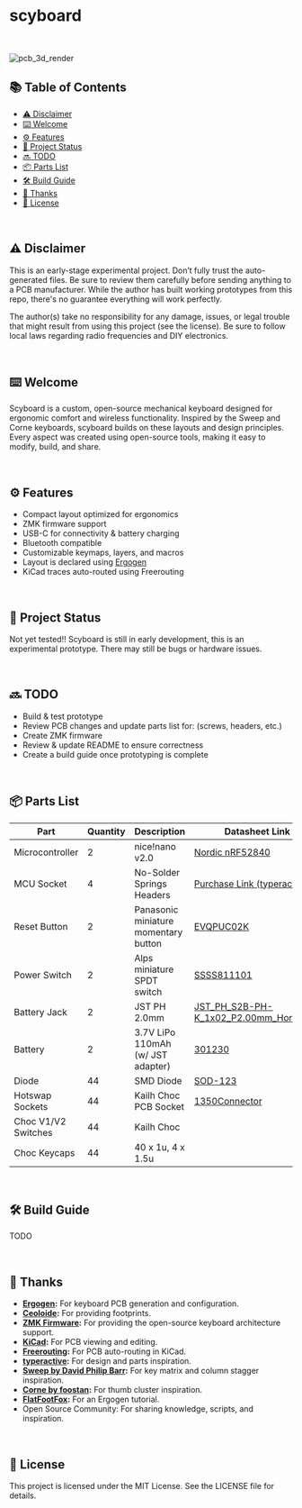 # scyboard

<br>

![pcb_3d_render](https://github.com/user-attachments/assets/bfab142d-bc1a-432d-a56b-56626b2dfd26)





## 📚 Table of Contents

- [⚠️ Disclaimer](#-disclaimer)
- [⌨️ Welcome](#-welcome)
- [⚙️ Features](#-features)
- [🔧 Project Status](#-project-status)
- [🔜 TODO](#-todo)
- [📦 Parts List](#-parts-list)
- [🛠️ Build Guide](#-build-guide)
- [🙏 Thanks](#-thanks)
- [📄 License](#-license)

<br>

## ⚠️ Disclaimer

This is an early-stage experimental project. Don’t fully trust the auto-generated files. Be sure to review them carefully before sending anything to a PCB manufacturer. While the author has built working prototypes from this repo, there's no guarantee everything will work perfectly.

The author(s) take no responsibility for any damage, issues, or legal trouble that might result from using this project (see the license). Be sure to follow local laws regarding radio frequencies and DIY electronics.

<br>

## ⌨️ Welcome

Scyboard is a custom, open-source mechanical keyboard designed for ergonomic comfort and wireless functionality. Inspired by the Sweep and Corne keyboards, scyboard builds on these layouts and design principles. Every aspect was created using open-source tools, making it easy to modify, build, and share.

<br>

## ⚙️ Features

- Compact layout optimized for ergonomics
- ZMK firmware support
- USB-C for connectivity & battery charging
- Bluetooth compatible
- Customizable keymaps, layers, and macros
- Layout is declared using [Ergogen](https://docs.ergogen.xyz/)
- KiCad traces auto-routed using Freerouting

<br>

## 🔧 Project Status

Not yet tested!! Scyboard is still in early development, this is an experimental prototype. There may still be bugs or hardware issues.

<br>

## 🔜 TODO

- Build & test prototype
- Review PCB changes and update parts list for: (screws, headers, etc.)
- Create ZMK firmware
- Review & update README to ensure correctness
- Create a build guide once prototyping is complete

<br>

## 📦 Parts List

| Part                    | Quantity | Description                          | Datasheet Link                                                                                                       |
|-------------------------|----------|--------------------------------------|----------------------------------------------------------------------------------------------------------------------|
| Microcontroller         |    2     | nice!nano v2.0                       | [Nordic nRF52840](https://nicekeyboards.com/nice-nano)                                                               |
| MCU Socket              |    4     | No-Solder Springs Headers            | [Purchase Link (typeractive)](https://typeractive.xyz/products/no-solder-spring-headers?variant=47196312502503)      |
| Reset Button            |    2     | Panasonic miniature momentary button | [EVQPUC02K](https://cdn.shopify.com/s/files/1/0618/5674/3655/files/PANASONIC-EVQPUC02K.pdf)                          |
| Power Switch            |    2     | Alps miniature SPDT switch           | [SSSS811101](https://cdn.shopify.com/s/files/1/0618/5674/3655/files/ALPS-SSSS811101.pdf)                             |
| Battery Jack            |    2     | JST PH 2.0mm                         | [JST_PH_S2B-PH-K_1x02_P2.00mm_Horizontal](http://www.jst-mfg.com/product/pdf/eng/ePH.pdf)                            |
| Battery                 |    2     | 3.7V LiPo 110mAh (w/ JST adapter)    | [301230](https://www.ufinebattery.com/images/upload/ufx0509-08-3-7v-75mah-lithium-ion-battery-product-datasheet.pdf) |
| Diode                   |    44    | SMD Diode                            | [SOD-123](https://www.onsemi.com/download/data-sheet/pdf/mmsd301t1-d.pdf)                                            |
| Hotswap Sockets         |    44    | Kailh Choc PCB Socket                | [1350Connector](https://www.kailhswitch.com/Content/upload/pdf/202115927/CPG135001S30-data-sheet.pdf?rnd=943)        |
| Choc V1/V2 Switches     |    44    | Kailh Choc                           |                                                                                                                      |
| Choc Keycaps            |    44    | 40 x 1u, 4 x 1.5u                    |                                                                                                                      |

<br>

## 🛠️ Build Guide

TODO

<br>

## 🙏 Thanks

- **[Ergogen](https://docs.ergogen.xyz/):** For keyboard PCB generation and configuration.
- **[Ceoloide](https://github.com/ceoloide/ergogen-footprints):** For providing footprints.
- **[ZMK Firmware](https://zmk.dev/):** For providing the open-source keyboard architecture support.
- **[KiCad](https://www.kicad.org/):** For PCB viewing and editing.
- **[Freerouting](https://www.freerouting.app/):** For PCB auto-routing in KiCad.
- **[typeractive](https://typeractive.xyz/):** For design and parts inspiration.
- **[Sweep by David Philip Barr](https://github.com/davidphilipbarr/Sweep):** For key matrix and column stagger inspiration.
- **[Corne by foostan](https://github.com/foostan/crkbd):** For thumb cluster inspiration.
- **[FlatFootFox](https://flatfootfox.com/ergogen-introduction/):** For an Ergogen tutorial.
- Open Source Community: For sharing knowledge, scripts, and inspiration.

<br>

## 📄 License

This project is licensed under the MIT License. See the LICENSE file for details.

<br>
